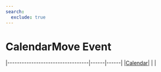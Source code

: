 ```yaml
---
search:
  exclude: true
---
```


<h1 class="heading"><span class="name">CalendarMove Event</span></h1>

|----------------------------------|------|------|
|[Calendar](../objects/calendar.md)|&nbsp;|&nbsp;|
